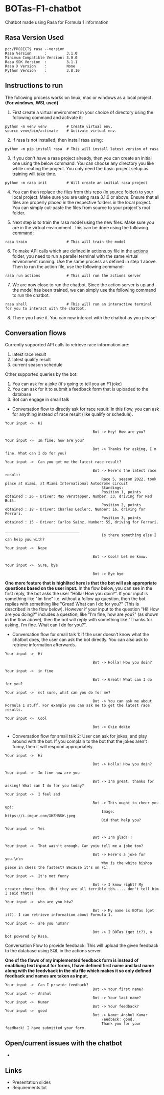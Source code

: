 # BOTas-F1-chatbot
Chatbot made using Rasa for Formula 1 information

## **Rasa Version Used**
```
pc:/PROJECT$ rasa --version
Rasa Version      :         3.1.0
Minimum Compatible Version: 3.0.0
Rasa SDK Version  :         3.1.1
Rasa X Version    :         None
Python Version    :         3.8.10
```

## **Instructions to run**

The following process works on linux, mac or windows as a local project. **(For windows, WSL used)**

1. First create a virtual environment in your choice of directory using the following command and activate it: 
```
python -m venv venv         # Create virtual env.
source venv/bin/activate    # Activate virtual env.
```

2. If rasa is not installed, then install rasa using:
```
python -m pip install rasa  # This will install latest version of rasa
```

3. If you don't have a rasa project already, then you can create an initial one using the below command.
You can choose any directory you like while creating the project. 
You only need the basic project setup as training will take time.  
```
python -m rasa init         # Will create an initial rasa project
```
4. You can then replace the files from this repo (in [source](Source) folder) to your local project. Make sure you are using rasa 3.1.0 or above. Ensure that all files are properly placed in the respective folders in the local project. You can simply cut-paste the files from source to your project's root folder.

5. Next step is to train the rasa model using the new files. Make sure you are in the virtual environment. This can be done using the following command:
```
rasa train                  # This will train the model
```

6. To make API calls which are defined in actions.py file in the [actions](Source/actions) folder, you need to run a parallel terminal with the same virtual environment running. Use the same process as defined in step 1 above. Then to run the action file, use the following command:
```
rasa run actions            # This will run the actions server
```

7. We are now close to run the chatbot. Since the action server is up and the model has been trained, we can simply use the following command to run the chatbot.
```
rasa shell                  # This will run an interactive terminal for you to interact with the chatbot.
```

8. There you have it. You can now interact with the chatbot as you please!

## **Conversation flows**

Currently supported API calls to retrieve race information are:
1. latest race result
2. latest qualify result
3. current season schedule

Other supported queries by the bot:
1. You can ask for a joke (it's going to tell you an F1 joke)
2. You can ask for it to submit a feedback form that is uploaded to the database
3. Bot can engage in small talk

* Conversation flow to directly ask for race result:
In this flow, you can ask for anything instead of race result (like qualify or schedule). 
```
Your input ->  Hi

                                        Bot -> Hey! How are you?

Your input ->  Im fine, how are you?

                                        Bot -> Thanks for asking, I'm fine. What can I do for you?

Your input ->  Can you get me the latest race result?

                                        Bot -> Here's the latest race result:
                                            Race 5, season 2022, took place at miami, at Miami International Autodrome circuit
                                            Standings:
                                            Position 1, points obtained : 26 - Driver: Max Verstappen, Number: 33, driving for Red Bull.
                                            Position 2, points obtained : 18 - Driver: Charles Leclerc, Number: 16, driving for Ferrari.
                                            Position 3, points obtained : 15 - Driver: Carlos Sainz, Number: 55, driving for Ferrari.
                                            __________________________________
                                            Is there something else I can help you with?

Your input ->  Nope

                                        Bot -> Cool! Let me know.

Your input ->  Sure, bye

                                        Bot -> Bye bye
``` 

**One more feature that is highlited here is that the bot will ask appropriate questions based on the user input.**
In the flow below, you can see in the first reply, the bot asks the user "Holla! How you doin?". If your input is something like "Im fine" i.e. without a follow up question, then the bot replies with something like "Great! What can I do for you?" (This is described in the flow below). However if your input to the question "Hi! How are you doing?" includes a question, like "I'm fine, how are you?" (as shown in the flow above), then the bot will reply with something like "Thanks for asking, I'm fine. What can I do for you?".

* Conversation flow for small talk 1: If the user doesn't know what the chatbot does, the user can ask the bot directly. You can also ask to retrieve information afterwards. 
```
Your input ->  Hi

                                        Bot -> Holla! How you doin?

Your input ->  in fine

                                        Bot -> Great! What can I do for you?

Your input ->  not sure, what can you do for me?

                                        Bot -> You can ask me about Formula 1 stuff. For example you can ask me to get the latest race results.

Your input ->  Cool

                                        Bot -> Okie dokie
```

* Conversation flow for small talk 2: User can ask for jokes, and play around with the bot. If you complain to the bot that the jokes aren't funny, then it will respond appropriately. 
```
Your input ->  Hi

                                        Bot -> Holla! How you doin?

Your input ->  Im fine how are you

                                        Bot -> I'm great, thanks for asking! What can I do for you today?

Your input ->  I feel sad

                                        Bot -> This ought to cheer you up!:
                                            Image: https://i.imgur.com/XHZH8SW.jpeg
                                            Did that help you?

Your input ->  Yes

                                        Bot -> I'm glad!!!

Your input ->  That wasn't enough. Can yoiu tell me a joke too?

                                        Bot -> Here's a joke for you.\n\n
                                            Why is the white bishop piece in chess the fastest? Because it's on F1.

Your input ->  It's not funny

                                        Bot -> I know right? My creator chose them. (But they are all terrible tbh..... don't tell him I said that!)

Your input ->  who are you btw?

                                        Bot -> My name is BOTas (get it?). I can retrieve information about Formula 1.

Your input ->  are you human?

                                        Bot -> I BOTas (get it?), a bot powered by Rasa.
```
Conversation Flow to provide feedback: This will upload the given feedback to the database using SQL in the actions server.

**One of the flaws of my implemented feedback form is instead of enabliung text inpout for forms, I have defined first name and last name along with the feedvback in the nlu file which makes it so only defined feedback and names are taken as input.**
```
Your input ->  Can I provide feedback?
                                        Bot -> Your first name?
Your input ->  Anshul
                                        Bot -> Your last name?
Your input ->  Kumar
                                        Bot -> Your feedback?
Your input ->  good
                                        Bot -> Name: Anshul Kumar
                                            Feedback: good.
                                            Thank you for your feedback! I have submitted your form.
```
## **Open/current issues with the chatbot**

* 

## **Links**

* Presentation slides
* Requirements.txt
